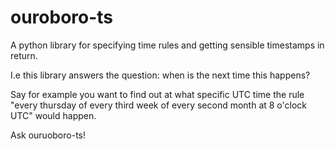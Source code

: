 # ouroboro-ts
A python library for specifying time rules and getting sensible timestamps in return.

I.e this library answers the question: when is the next time this happens?

Say for example you want to find out at what specific UTC time the rule "every thursday of every third week of every second month at 8 o'clock UTC" would happen.

Ask ouruoboro-ts! 
